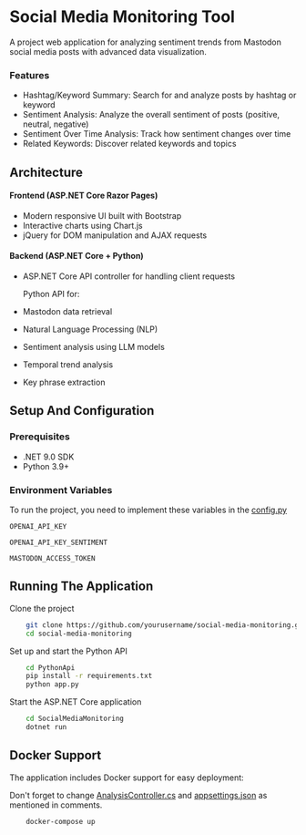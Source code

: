# Social Media Monitoring Tool

A project web application for analyzing sentiment trends from Mastodon social media posts with advanced data visualization.

### Features

-	Hashtag/Keyword Summary: Search for and analyze posts by hashtag or keyword
-	Sentiment Analysis: Analyze the overall sentiment of posts (positive, neutral, negative)
-	Sentiment Over Time Analysis: Track how sentiment changes over time
-	Related Keywords: Discover related keywords and topics

## Architecture
#### Frontend (ASP.NET Core Razor Pages)
-	Modern responsive UI built with Bootstrap
-	Interactive charts using Chart.js
-	jQuery for DOM manipulation and AJAX requests
#### Backend (ASP.NET Core + Python)
-	ASP.NET Core API controller for handling client requests

	Python API for:
-	Mastodon data retrieval
-	Natural Language Processing (NLP)
-	Sentiment analysis using LLM models
-	Temporal trend analysis
-	Key phrase extraction

## Setup And Configuration

### Prerequisites
-	.NET 9.0 SDK
-	Python 3.9+

### Environment Variables

To run the project, you need to implement these variables in the [config.py](pythonapi/config.py)

`OPENAI_API_KEY`

`OPENAI_API_KEY_SENTIMENT`

`MASTODON_ACCESS_TOKEN`


## Running The Application

Clone the project

```bash
	git clone https://github.com/yourusername/social-media-monitoring.git
   	cd social-media-monitoring
```

Set up and start the Python API

```bash
    cd PythonApi
   	pip install -r requirements.txt
   	python app.py
```

Start the ASP.NET Core application

```bash
    cd SocialMediaMonitoring
   	dotnet run

```

## Docker Support

The application includes Docker support for easy deployment:

Don't forget to change [AnalysisController.cs](SocialMediaMonitoring/AnalysisController.cs) and [appsettings.json](SocialMediaMonitoring/appsettings.json) as mentioned in comments.

```bash
    docker-compose up
```
